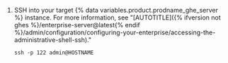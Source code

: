 1. SSH into your target {% data variables.product.prodname_ghe_server %} instance. For more information, see "[AUTOTITLE]({% ifversion not ghes %}/enterprise-server@latest{% endif %}/admin/configuration/configuring-your-enterprise/accessing-the-administrative-shell-ssh)."

   ```shell
   ssh -p 122 admin@HOSTNAME
   ```
